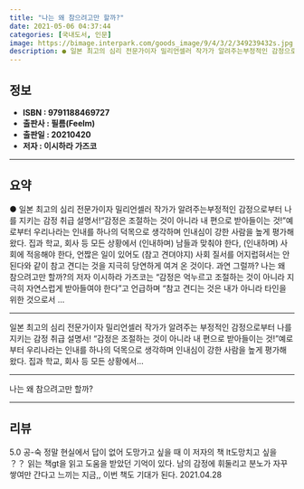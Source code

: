 ```yaml
---
title: "나는 왜 참으려고만 할까?"
date: 2021-05-06 04:37:44
categories: [국내도서, 인문]
image: https://bimage.interpark.com/goods_image/9/4/3/2/349239432s.jpg
description: ● 일본 최고의 심리 전문가이자 밀리언셀러 작가가 알려주는부정적인 감정으로부터 나를 지키는 감정 취급 설명서!“감정은 조절하는 것이 아니라 내 편으로 받아들이는 것!”예로부터 우리나라는 인내를 하나의 덕목으로 생각하며 인내심이 강한 사람을 높게 평가해 왔다. 집과 학교, 회사 등 모든
---
```


## **정보**

- **ISBN : 9791188469727**
- **출판사 : 필름(Feelm)**
- **출판일 : 20210420**
- **저자 : 이시하라 가즈코**

------



## **요약**

●  일본 최고의 심리 전문가이자 밀리언셀러 작가가 알려주는부정적인 감정으로부터 나를 지키는 감정 취급 설명서!“감정은 조절하는 것이 아니라 내 편으로 받아들이는 것!”예로부터 우리나라는 인내를 하나의 덕목으로 생각하며 인내심이 강한 사람을 높게 평가해 왔다. 집과 학교, 회사 등 모든 상황에서 (인내하며) 남들과 맞춰야 한다, (인내하며) 사회에 적응해야 한다, 언짢은 일이 있어도 (참고 견뎌야지) 사회 질서를 어지럽혀서는 안 된다와 같이 참고 견디는 것을 지극히 당연하게 여겨 온 것이다. 과연 그럴까? 나는 왜 참으려고만 할까?의 저자 이시하라 가즈코는 “감정은 억누르고 조절하는 것이 아니라 지극히 자연스럽게 받아들여야 한다”고 언급하며 “참고 견디는 것은 내가 아니라 타인을 위한 것으로서 ...

------

일본 최고의 심리 전문가이자 밀리언셀러 작가가 알려주는
부정적인 감정으로부터 나를 지키는 감정 취급 설명서!
“감정은 조절하는 것이 아니라 내 편으로 받아들이는 것!”예로부터 우리나라는 인내를 하나의 덕목으로 생각하며 인내심이 강한 사람을 높게 평가해 왔다. 집과 학교, 회사 등 모든 상황에서... 

------


나는 왜 참으려고만 할까? 

------


## **리뷰** 

5.0 공-숙 정말 현실에서 답이 없어 도망가고 싶을 때 이 저자의 책 lt도망치고 싶을 ？？ 읽는 책gt을 읽고 도움을 받았던 기억이 있다. 남의 감정에 휘둘리고 분노가 자꾸 쌓여만 간다고 느끼는 지금,, 이번 책도 기대가 된다. 2021.04.28 <br/>